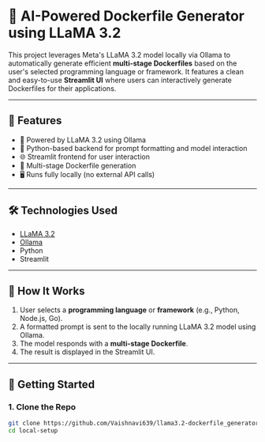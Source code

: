 # 🐳 AI-Powered Dockerfile Generator using LLaMA 3.2

This project leverages Meta's LLaMA 3.2 model locally via Ollama to automatically generate efficient **multi-stage Dockerfiles** based on the user's selected programming language or framework. It features a clean and easy-to-use **Streamlit UI** where users can interactively generate Dockerfiles for their applications.

---

## 🚀 Features

- 🤖 Powered by LLaMA 3.2 using Ollama
- 🐍 Python-based backend for prompt formatting and model interaction
- 🌐 Streamlit frontend for user interaction
- 🧱 Multi-stage Dockerfile generation
- 🖥️ Runs fully locally (no external API calls)

---

## 🛠️ Technologies Used

- [LLaMA 3.2](https://ollama.com/library/llama3)
- [Ollama](https://ollama.com/)
- Python
- Streamlit

---

## 🧠 How It Works

1. User selects a **programming language** or **framework** (e.g., Python, Node.js, Go).
2. A formatted prompt is sent to the locally running LLaMA 3.2 model using Ollama.
3. The model responds with a **multi-stage Dockerfile**.
4. The result is displayed in the Streamlit UI.

---

## 🏃 Getting Started

### 1. Clone the Repo

```bash
git clone https://github.com/Vaishnavi639/llama3.2-dockerfile_generator
cd local-setup

